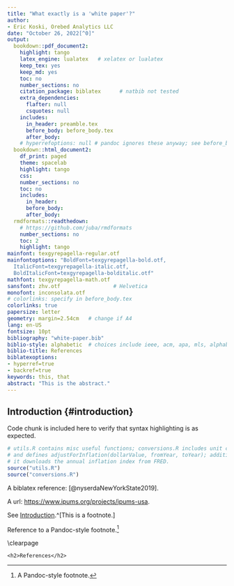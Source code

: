 ```yaml
---
title: "What exactly is a 'white paper'?"
author: 
- Eric Koski, Orebed Analytics LLC
date: "October 26, 2022[^0]"
output:
  bookdown::pdf_document2: 
    highlight: tango
    latex_engine: lualatex   # xelatex or lualatex
    keep_tex: yes
    keep_md: yes
    toc: no
    number_sections: no
    citation_package: biblatex      # natbib not tested
    extra_dependencies: 
      flafter: null
      csquotes: null
    includes:
      in_header: preamble.tex
      before_body: before_body.tex
      after_body: 
    # hyperrefoptions: null # pandoc ignores these anyway; see before_body.tex
  bookdown::html_document2:
    df_print: paged
    theme: spacelab
    highlight: tango
    css:
    number_sections: no
    toc: no
    includes:
      in_header: 
      before_body: 
      after_body: 
  rmdformats::readthedown:   
    # https://github.com/juba/rmdformats
    number_sections: no
    toc: 2
    highlight: tango
mainfont: texgyrepagella-regular.otf
mainfontoptions: "BoldFont=texgyrepagella-bold.otf,
  ItalicFont=texgyrepagella-italic.otf,
  BoldItalicFont=texgyrepagella-bolditalic.otf"
mathfont: texgyrepagella-math.otf
sansfont: zhv.otf                 # Helvetica
monofont: inconsolata.otf
# colorlinks: specify in before_body.tex
colorlinks: true
papersize: letter
geometry: margin=2.54cm   # change if A4
lang: en-US
fontsize: 10pt
bibliography: "white-paper.bib"
biblio-style: alphabetic  # choices include ieee, acm, apa, mls, alphabetic, authoryear, etc.
biblio-title: References
biblatexoptions: 
- hyperref=true
- backref=true
keywords: this, that
abstract: "This is the abstract."
---
```






[^0]: **Current version:** October 26, 2022; **commit:** 3ecbc3c1 2022-10-26 UF! UC!

## Introduction {#introduction}

Code chunk is included here to verify that syntax highlighting is as expected. 


```r
# utils.R contains misc useful functions; conversions.R includes unit conversions 
# and defines adjustForInflation(dollarValue, fromYear, toYear); additionally, 
# it downloads the annual inflation index from FRED. 
source("utils.R")
source("conversions.R")
```

A biblatex reference: [@nyserdaNewYorkState2019].

A url: https://www.ipums.org/projects/ipums-usa. 

See [Introduction](#introduction).^[This is a footnote.]

Reference to a Pandoc-style footnote.[^a]

[^a]: A Pandoc-style footnote.

\clearpage

```{=html}
<h2>References</h2>
```
